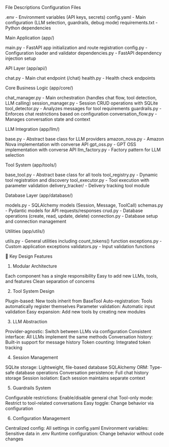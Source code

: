 File Descriptions
Configuration Files

.env - Environment variables (API keys, secrets)
config.yaml - Main configuration (LLM selection, guardrails, debug mode)
requirements.txt - Python dependencies

Main Application (app/)

main.py - FastAPI app initialization and route registration
config.py - Configuration loader and validator
dependencies.py - FastAPI dependency injection setup

API Layer (app/api/)

chat.py - Main chat endpoint (/chat)
health.py - Health check endpoints

Core Business Logic (app/core/)

chat_manager.py - Main orchestration (handles chat flow, tool detection, LLM calling)
session_manager.py - Session CRUD operations with SQLite
tool_detector.py - Analyzes messages for tool requirements
guardrails.py - Enforces chat restrictions based on configuration
conversation_flow.py - Manages conversation state and context

LLM Integration (app/llm/)

base.py - Abstract base class for LLM providers
amazon_nova.py - Amazon Nova implementation with converse API
gpt_oss.py - GPT OSS implementation with converse API
llm_factory.py - Factory pattern for LLM selection

Tool System (app/tools/)

base_tool.py - Abstract base class for all tools
tool_registry.py - Dynamic tool registration and discovery
tool_executor.py - Tool execution with parameter validation
delivery_tracker/ - Delivery tracking tool module

Database Layer (app/database/)

models.py - SQLAlchemy models (Session, Message, ToolCall)
schemas.py - Pydantic models for API requests/responses
crud.py - Database operations (create, read, update, delete)
connection.py - Database setup and connection management

Utilities (app/utils/)

utils.py - General utilities including count_tokens() function
exceptions.py - Custom application exceptions
validators.py - Input validation functions

🔧 Key Design Features
1. Modular Architecture

Each component has a single responsibility
Easy to add new LLMs, tools, and features
Clean separation of concerns

2. Tool System Design

Plugin-based: New tools inherit from BaseTool
Auto-registration: Tools automatically register themselves
Parameter validation: Automatic input validation
Easy expansion: Add new tools by creating new modules

3. LLM Abstraction

Provider-agnostic: Switch between LLMs via configuration
Consistent interface: All LLMs implement the same methods
Conversation history: Built-in support for message history
Token counting: Integrated token tracking

4. Session Management

SQLite storage: Lightweight, file-based database
SQLAlchemy ORM: Type-safe database operations
Conversation persistence: Full chat history storage
Session isolation: Each session maintains separate context

5. Guardrails System

Configurable restrictions: Enable/disable general chat
Tool-only mode: Restrict to tool-related conversations
Easy toggle: Change behavior via configuration

6. Configuration Management

Centralized config: All settings in config.yaml
Environment variables: Sensitive data in .env
Runtime configuration: Change behavior without code changes